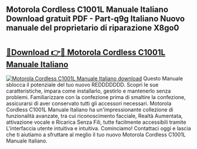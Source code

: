 ## Motorola Cordless C1001L Manuale Italiano Download gratuit PDF - Part-q9g Italiano Nuovo manuale del proprietario di riparazione X8go0

# <h2><a href="http://dfd2h3n.blite.top/?on=Motorola+Cordless+C1001L+Manuale+Italiano">🔗Download 👉🔴 Motorola Cordless C1001L Manuale Italiano</a></h2>

[![Motorola Cordless C1001L Manuale Italiano download](https://i.imgur.com/lujVjoI.png)](http://dfd2h3n.blite.top/?on=Motorola+Cordless+C1001L+Manuale+Italiano)
Questo Manuale sblocca il potenziale del tuo nuovo REDDDDDDD. Scopri le sue caratteristiche, impara come installarlo, gestirlo e mantenerlo senza problemi. Familiarizzare con la confezione prima di smaltire la confezione, assicurarsi di aver conservato tutti gli accessori necessari. Motorola Cordless C1001L Manuale Italiano ha un'impressionante collezione di funzionalità avanzate, tra cui riconoscimento facciale, Realtà Aumentata, attivazione vocale e Ricarica Senza Fili, tutte facilmente accessibili tramite L'interfaccia utente intuitiva e intuitiva. Cominciamo! Contattaci oggi e lascia che ti aiutiamo a sfruttare al meglio il tuo nuovo Motorola Cordless C1001L Manuale Italiano.
